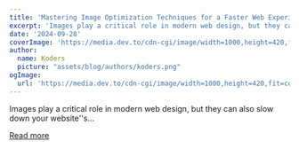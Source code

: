 ```yaml
---
title: 'Mastering Image Optimization Techniques for a Faster Web Experience'
excerpt: 'Images play a critical role in modern web design, but they can also slow down your website''s...'
date: '2024-09-28'
coverImage: 'https://media.dev.to/cdn-cgi/image/width=1000,height=420,fit=cover,gravity=auto,format=auto/https%3A%2F%2Fdev-to-uploads.s3.amazonaws.com%2Fuploads%2Farticles%2Fkwum6ewsvh6yp3ncnuoe.jpeg'
author:
  name: Koders
  picture: "assets/blog/authors/koders.png"
ogImage:
  url: 'https://media.dev.to/cdn-cgi/image/width=1000,height=420,fit=cover,gravity=auto,format=auto/https%3A%2F%2Fdev-to-uploads.s3.amazonaws.com%2Fuploads%2Farticles%2Fkwum6ewsvh6yp3ncnuoe.jpeg'
---
```


Images play a critical role in modern web design, but they can also slow down your website''s...

[Read more](https://dev.to/vyan/mastering-image-optimization-techniques-for-a-faster-web-experience-1ooj)

